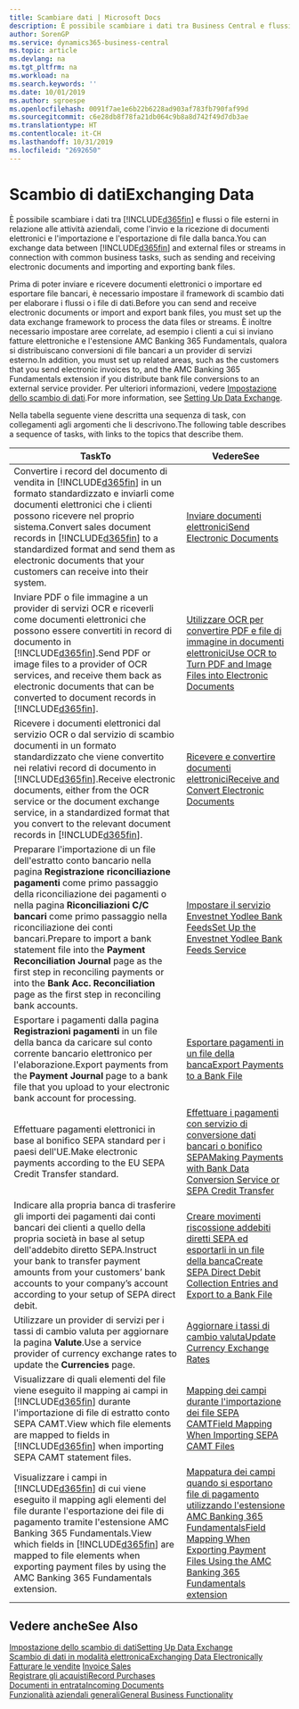 ```yaml
---
title: Scambiare dati | Microsoft Docs
description: È possibile scambiare i dati tra Business Central e flussi o file esterni in relazione alle attività aziendali, come l'invio e la ricezione di documenti elettronici e l'importazione e l'esportazione di file dalla banca.
author: SorenGP
ms.service: dynamics365-business-central
ms.topic: article
ms.devlang: na
ms.tgt_pltfrm: na
ms.workload: na
ms.search.keywords: ''
ms.date: 10/01/2019
ms.author: sgroespe
ms.openlocfilehash: 0091f7ae1e6b22b6228ad903af783fb790faf99d
ms.sourcegitcommit: c6e28db8f78fa21db064c9b8a8d742f49d7db3ae
ms.translationtype: HT
ms.contentlocale: it-CH
ms.lasthandoff: 10/31/2019
ms.locfileid: "2692650"
---
```

# <a name="exchanging-data"></a><span data-ttu-id="dfca5-103">Scambio di dati</span><span class="sxs-lookup"><span data-stu-id="dfca5-103">Exchanging Data</span></span>
<span data-ttu-id="dfca5-104">È possibile scambiare i dati tra [!INCLUDE[d365fin](includes/d365fin_md.md)] e flussi o file esterni in relazione alle attività aziendali, come l'invio e la ricezione di documenti elettronici e l'importazione e l'esportazione di file dalla banca.</span><span class="sxs-lookup"><span data-stu-id="dfca5-104">You can exchange data between [!INCLUDE[d365fin](includes/d365fin_md.md)] and external files or streams in connection with common business tasks, such as sending and receiving electronic documents and importing and exporting bank files.</span></span>  

<span data-ttu-id="dfca5-105">Prima di poter inviare e ricevere documenti elettronici o importare ed esportare file bancari, è necessario impostare il framework di scambio dati per elaborare i flussi o i file di dati.</span><span class="sxs-lookup"><span data-stu-id="dfca5-105">Before you can send and receive electronic documents or import and export bank files, you must set up the data exchange framework to process the data files or streams.</span></span> <span data-ttu-id="dfca5-106">È inoltre necessario impostare aree correlate, ad esempio i clienti a cui si inviano fatture elettroniche e l'estensione AMC Banking 365 Fundamentals, qualora si distribuiscano conversioni di file bancari a un provider di servizi esterno.</span><span class="sxs-lookup"><span data-stu-id="dfca5-106">In addition, you must set up related areas, such as the customers that you send electronic invoices to, and the AMC Banking 365 Fundamentals extension if you distribute bank file conversions to an external service provider.</span></span> <span data-ttu-id="dfca5-107">Per ulteriori informazioni, vedere [Impostazione dello scambio di dati](across-set-up-data-exchange.md).</span><span class="sxs-lookup"><span data-stu-id="dfca5-107">For more information, see [Setting Up Data Exchange](across-set-up-data-exchange.md).</span></span>  

 <span data-ttu-id="dfca5-108">Nella tabella seguente viene descritta una sequenza di task, con collegamenti agli argomenti che li descrivono.</span><span class="sxs-lookup"><span data-stu-id="dfca5-108">The following table describes a sequence of tasks, with links to the topics that describe them.</span></span>  

|<span data-ttu-id="dfca5-109">**Task**</span><span class="sxs-lookup"><span data-stu-id="dfca5-109">**To**</span></span>|<span data-ttu-id="dfca5-110">**Vedere**</span><span class="sxs-lookup"><span data-stu-id="dfca5-110">**See**</span></span>|  
|------------|-------------|  
|<span data-ttu-id="dfca5-111">Convertire i record del documento di vendita in [!INCLUDE[d365fin](includes/d365fin_md.md)] in un formato standardizzato e inviarli come documenti elettronici che i clienti possono ricevere nel proprio sistema.</span><span class="sxs-lookup"><span data-stu-id="dfca5-111">Convert sales document records in [!INCLUDE[d365fin](includes/d365fin_md.md)] to a standardized format and send them as electronic documents that your customers can receive into their system.</span></span>|[<span data-ttu-id="dfca5-112">Inviare documenti elettronici</span><span class="sxs-lookup"><span data-stu-id="dfca5-112">Send Electronic Documents</span></span>](sales-how-to-send-electronic-documents.md)|  
|<span data-ttu-id="dfca5-113">Inviare PDF o file immagine a un provider di servizi OCR e riceverli come documenti elettronici che possono essere convertiti in record di documento in [!INCLUDE[d365fin](includes/d365fin_md.md)].</span><span class="sxs-lookup"><span data-stu-id="dfca5-113">Send PDF or image files to a provider of OCR services, and receive them back as electronic documents that can be converted to document records in [!INCLUDE[d365fin](includes/d365fin_md.md)].</span></span>|[<span data-ttu-id="dfca5-114">Utilizzare OCR per convertire PDF e file di immagine in documenti elettronici</span><span class="sxs-lookup"><span data-stu-id="dfca5-114">Use OCR to Turn PDF and Image Files into Electronic Documents</span></span>](across-how-use-ocr-pdf-images-files.md)|  
|<span data-ttu-id="dfca5-115">Ricevere i documenti elettronici dal servizio OCR o dal servizio di scambio documenti in un formato standardizzato che viene convertito nei relativi record di documento in [!INCLUDE[d365fin](includes/d365fin_md.md)].</span><span class="sxs-lookup"><span data-stu-id="dfca5-115">Receive electronic documents, either from the OCR service or the document exchange service, in a standardized format that you convert to the relevant document records in [!INCLUDE[d365fin](includes/d365fin_md.md)].</span></span>|[<span data-ttu-id="dfca5-116">Ricevere e convertire documenti elettronici</span><span class="sxs-lookup"><span data-stu-id="dfca5-116">Receive and Convert Electronic Documents</span></span>](purchasing-how-to-receive-and-convert-electronic-documents.md)|  
|<span data-ttu-id="dfca5-117">Preparare l'importazione di un file dell'estratto conto bancario nella pagina **Registrazione riconciliazione pagamenti** come primo passaggio della riconciliazione dei pagamenti o nella pagina **Riconciliazioni C/C bancari** come primo passaggio nella riconciliazione dei conti bancari.</span><span class="sxs-lookup"><span data-stu-id="dfca5-117">Prepare to import a bank statement file into the **Payment Reconciliation Journal** page as the first step in reconciling payments or into the **Bank Acc. Reconciliation** page as the first step in reconciling bank accounts.</span></span>|[<span data-ttu-id="dfca5-118">Impostare il servizio Envestnet Yodlee Bank Feeds</span><span class="sxs-lookup"><span data-stu-id="dfca5-118">Set Up the Envestnet Yodlee Bank Feeds Service</span></span>](bank-how-setup-bank-statement-service.md)|  
|<span data-ttu-id="dfca5-119">Esportare i pagamenti dalla pagina **Registrazioni pagamenti** in un file della banca da caricare sul conto corrente bancario elettronico per l'elaborazione.</span><span class="sxs-lookup"><span data-stu-id="dfca5-119">Export payments from the **Payment Journal** page to a bank file that you upload to your electronic bank account for processing.</span></span>|[<span data-ttu-id="dfca5-120">Esportare pagamenti in un file della banca</span><span class="sxs-lookup"><span data-stu-id="dfca5-120">Export Payments to a Bank File</span></span>](payables-how-export-payments-bank-file.md)|
|<span data-ttu-id="dfca5-121">Effettuare pagamenti elettronici in base al bonifico SEPA standard per i paesi dell'UE.</span><span class="sxs-lookup"><span data-stu-id="dfca5-121">Make electronic payments according to the EU SEPA Credit Transfer standard.</span></span>|[<span data-ttu-id="dfca5-122">Effettuare i pagamenti con servizio di conversione dati bancari o bonifico SEPA</span><span class="sxs-lookup"><span data-stu-id="dfca5-122">Making Payments with Bank Data Conversion Service or SEPA Credit Transfer</span></span>](finance-make-payments-with-bank-data-conversion-service-or-sepa-credit-transfer.md)|  
|<span data-ttu-id="dfca5-123">Indicare alla propria banca di trasferire gli importi dei pagamenti dai conti bancari dei clienti a quello della propria società in base al setup dell'addebito diretto SEPA.</span><span class="sxs-lookup"><span data-stu-id="dfca5-123">Instruct your bank to transfer payment amounts from your customers’ bank accounts to your company’s account according to your setup of SEPA direct debit.</span></span>|[<span data-ttu-id="dfca5-124">Creare movimenti riscossione addebiti diretti SEPA ed esportarli in un file della banca</span><span class="sxs-lookup"><span data-stu-id="dfca5-124">Create SEPA Direct Debit Collection Entries and Export to a Bank File</span></span>](finance-how-create-sepa-direct-debit-collection-entries-export-bank-file.md)|  
|<span data-ttu-id="dfca5-125">Utilizzare un provider di servizi per i tassi di cambio valuta per aggiornare la pagina **Valute**.</span><span class="sxs-lookup"><span data-stu-id="dfca5-125">Use a service provider of currency exchange rates to update the **Currencies** page.</span></span>|[<span data-ttu-id="dfca5-126">Aggiornare i tassi di cambio valuta</span><span class="sxs-lookup"><span data-stu-id="dfca5-126">Update Currency Exchange Rates</span></span>](finance-how-update-currencies.md)|  
|<span data-ttu-id="dfca5-127">Visualizzare di quali elementi del file viene eseguito il mapping ai campi in [!INCLUDE[d365fin](includes/d365fin_md.md)] durante l'importazione di file di estratto conto SEPA CAMT.</span><span class="sxs-lookup"><span data-stu-id="dfca5-127">View which file elements are mapped to fields in [!INCLUDE[d365fin](includes/d365fin_md.md)] when importing SEPA CAMT statement files.</span></span>|[<span data-ttu-id="dfca5-128">Mapping dei campi durante l'importazione dei file SEPA CAMT</span><span class="sxs-lookup"><span data-stu-id="dfca5-128">Field Mapping When Importing SEPA CAMT Files</span></span>](across-field-mapping-when-importing-sepa-camt-files.md)|  
|<span data-ttu-id="dfca5-129">Visualizzare i campi in [!INCLUDE[d365fin](includes/d365fin_md.md)] di cui viene eseguito il mapping agli elementi del file durante l'esportazione dei file di pagamento tramite l'estensione AMC Banking 365 Fundamentals.</span><span class="sxs-lookup"><span data-stu-id="dfca5-129">View which fields in [!INCLUDE[d365fin](includes/d365fin_md.md)] are mapped to file elements when exporting payment files by using the AMC Banking 365 Fundamentals extension.</span></span>|[<span data-ttu-id="dfca5-130">Mappatura dei campi quando si esportano file di pagamento utilizzando l'estensione AMC Banking 365 Fundamentals</span><span class="sxs-lookup"><span data-stu-id="dfca5-130">Field Mapping When Exporting Payment Files Using the AMC Banking 365 Fundamentals extension</span></span>](across-field-mapping-when-exporting-payment-files-using-bank-data-conversion-service.md)|  

## <a name="see-also"></a><span data-ttu-id="dfca5-131">Vedere anche</span><span class="sxs-lookup"><span data-stu-id="dfca5-131">See Also</span></span>  
[<span data-ttu-id="dfca5-132">Impostazione dello scambio di dati</span><span class="sxs-lookup"><span data-stu-id="dfca5-132">Setting Up Data Exchange</span></span>](across-set-up-data-exchange.md)  
[<span data-ttu-id="dfca5-133">Scambio di dati in modalità elettronica</span><span class="sxs-lookup"><span data-stu-id="dfca5-133">Exchanging Data Electronically</span></span>](across-data-exchange.md)  
<span data-ttu-id="dfca5-134">[Fatturare le vendite](sales-how-invoice-sales.md) </span><span class="sxs-lookup"><span data-stu-id="dfca5-134">[Invoice Sales](sales-how-invoice-sales.md) </span></span>  
[<span data-ttu-id="dfca5-135">Registrare gli acquisti</span><span class="sxs-lookup"><span data-stu-id="dfca5-135">Record Purchases</span></span>](purchasing-how-record-purchases.md)  
[<span data-ttu-id="dfca5-136">Documenti in entrata</span><span class="sxs-lookup"><span data-stu-id="dfca5-136">Incoming Documents</span></span>](across-income-documents.md)  
[<span data-ttu-id="dfca5-137">Funzionalità aziendali generali</span><span class="sxs-lookup"><span data-stu-id="dfca5-137">General Business Functionality</span></span>](ui-across-business-areas.md)  

